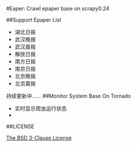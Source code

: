 #Eaper: Crawl epaper base on scrapy0.24


##Support Epaper List
* 湖北日报
* 武汉晚报
* 武汉晨报
* 解放日报
* 南方日报
* 南京日报
* 北京晚报
* 北京晨报
    
持续更新中......
##Monitor System Base On Tornado
* 实时显示爬虫运行状态
* 

##LICENSE

[The BSD 3-Clause License](https://github.com/Damnever/pigar/blob/master/LICENSE)

